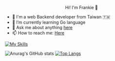 <p align="center">Hi! I'm Frankie 👋</p>

- 🔭 I'm a web Backend developer from Taiwan 🇹🇼
- 🌱 I’m currently learning Go language
- 💬 Ask me about anything [here]([url](https://github.com/Frankie0702111/Frankie0702111/issues))
- 📫 How to reach me: <a href="mailto:frankie0702111@gmail.com">Here</a>

<!-- <code><img height="20" src="https://github.com/Frankie0702111/Frankie0702111/blob/master/img/golang.jpeg"></code>
<code><img height="20" src="https://github.com/Frankie0702111/Frankie0702111/blob/master/img/laravel.png"></code>
<code><img height="20" src="https://github.com/Frankie0702111/Frankie0702111/blob/master/img/vue.png"></code>
<code><img height="20" src="https://github.com/Frankie0702111/Frankie0702111/blob/master/img/mysql_.png"></code> -->
[![My Skills](https://skillicons.dev/icons?i=go,php,laravel,js,vue,mysql,redis,docker,postman,gitlab,github,linkedin,stackoverflow,vscode)](https://skillicons.dev)

![Anurag's GitHub stats](https://github-readme-stats.vercel.app/api?username=Frankie0702111&show_icons=true&include_all_commits=true&theme=cobalt2)
[![Top Langs](https://github-readme-stats.vercel.app/api/top-langs/?username=Frankie0702111&theme=cobalt2&layout=compact)](https://github.com/anuraghazra/github-readme-stats)
